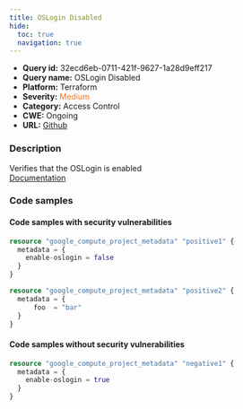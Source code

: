 ```yaml
---
title: OSLogin Disabled
hide:
  toc: true
  navigation: true
---
```


<style>
  .highlight .hll {
    background-color: #ff171742;
  }
  .md-content {
    max-width: 1100px;
    margin: 0 auto;
  }
</style>

-   **Query id:** 32ecd6eb-0711-421f-9627-1a28d9eff217
-   **Query name:** OSLogin Disabled
-   **Platform:** Terraform
-   **Severity:** <span style="color:#ff7213">Medium</span>
-   **Category:** Access Control
-   **CWE:** Ongoing
-   **URL:** [Github](https://github.com/Checkmarx/kics/tree/master/assets/queries/terraform/gcp/os_login_disabled)

### Description
Verifies that the OSLogin is enabled<br>
[Documentation](https://registry.terraform.io/providers/hashicorp/google/latest/docs/resources/compute_project_metadata#metadata)

### Code samples
#### Code samples with security vulnerabilities
```tf title="Positive test num. 1 - tf file" hl_lines="8 3"
resource "google_compute_project_metadata" "positive1" {
  metadata = {
    enable-oslogin = false
  }
}

resource "google_compute_project_metadata" "positive2" {
  metadata = {
      foo  = "bar"
  }
}

```


#### Code samples without security vulnerabilities
```tf title="Negative test num. 1 - tf file"
resource "google_compute_project_metadata" "negative1" {
  metadata = {
    enable-oslogin = true
  }
}

```
